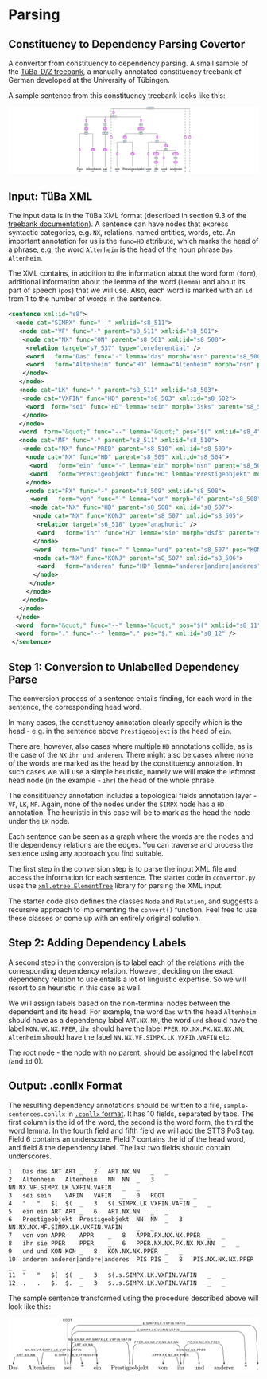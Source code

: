 # Parsing


## Constituency to Dependency Parsing Covertor

A convertor from constituency to dependency parsing.
A small sample of the [TüBa-D/Z treebank](https://uni-tuebingen.de/en/faculties/faculty-of-humanities/departments/modern-languages/department-of-linguistics/chairs/general-and-computational-linguistics/resources/corpora/tueba-dz/), a manually annotated constituency treebank of German developed at the University of Tübingen.

A sample sentence from this constituency treebank looks like this:

![sample tree](img/altenheim-tree-cs.png)

## Input: TüBa XML

The input data is in the TüBa XML format (described in section 9.3 of the [treebank documentation](https://uni-tuebingen.de/index.php?eID=tx_securedownloads&p=134290&u=0&g=0&t=1580394140&hash=3cea3c4cbb97266b1116398cac8d14e8b7a133e3&file=/fileadmin/Uni_Tuebingen/Fakultaeten/Philosophie/Neuphilologie/Seminar_fuer_Sprachwissenschaften/Dokumente/old_server/resources/tuebadz-stylebook-1707.pdf)). A sentence can have nodes that express syntactic categories, e.g. `NX`, relations, named entities, words, etc. An important annotation for us is the `func=HD` attribute, which marks the head of a phrase, e.g. the word `Altenheim` is the head of the noun phrase `Das Altenheim`.

The XML contains, in addition to the information about the word form (`form`), additional information about the lemma of the word (`lemma`) and about its part of speech (`pos`) that we will use. Also, each word is marked with an `id` from 1 to the number of words in the sentence.

```xml
<sentence xml:id="s8">
  <node cat="SIMPX" func="--" xml:id="s8_511">
   <node cat="VF" func="-" parent="s8_511" xml:id="s8_501">
    <node cat="NX" func="ON" parent="s8_501" xml:id="s8_500">
     <relation target="s7_537" type="coreferential" />
     <word   form="Das" func="-" lemma="das" morph="nsn" parent="s8_500" pos="ART" xml:id="s8_1" />
     <word   form="Altenheim" func="HD" lemma="Altenheim" morph="nsn" parent="s8_500" pos="NN" xml:id="s8_2" />
    </node>
   </node>
   <node cat="LK" func="-" parent="s8_511" xml:id="s8_503">
    <node cat="VXFIN" func="HD" parent="s8_503" xml:id="s8_502">
     <word  form="sei" func="HD" lemma="sein" morph="3sks" parent="s8_502" pos="VAFIN" xml:id="s8_3" />
    </node>
   </node>
   <word  form="&quot;" func="--" lemma="&quot;" pos="$(" xml:id="s8_4" />
   <node cat="MF" func="-" parent="s8_511" xml:id="s8_510">
    <node cat="NX" func="PRED" parent="s8_510" xml:id="s8_509">
     <node cat="NX" func="HD" parent="s8_509" xml:id="s8_504">
      <word   form="ein" func="-" lemma="ein" morph="nsn" parent="s8_504" pos="ART" xml:id="s8_5" />
      <word   form="Prestigeobjekt" func="HD" lemma="Prestigeobjekt" morph="nsn" parent="s8_504" pos="NN" xml:id="s8_6" />
     </node>
     <node cat="PX" func="-" parent="s8_509" xml:id="s8_508">
      <word   form="von" func="-" lemma="von" morph="d" parent="s8_508" pos="APPR" xml:id="s8_7" />
      <node cat="NX" func="HD" parent="s8_508" xml:id="s8_507">
       <node cat="NX" func="KONJ" parent="s8_507" xml:id="s8_505">
        <relation target="s6_518" type="anaphoric" />
        <word   form="ihr" func="HD" lemma="sie" morph="dsf3" parent="s8_505" pos="PPER" xml:id="s8_8" />
       </node>
       <word   form="und" func="-" lemma="und" parent="s8_507" pos="KON" xml:id="s8_9" />
       <node cat="NX" func="KONJ" parent="s8_507" xml:id="s8_506">
        <word   form="anderen" func="HD" lemma="anderer|andere|anderes" morph="dp*" parent="s8_506" pos="PIS" xml:id="s8_10" />
       </node>
      </node>
     </node>
    </node>
   </node>
  </node>
  <word  form="&quot;" func="--" lemma="&quot;" pos="$(" xml:id="s8_11" />
  <word  form="." func="--" lemma="." pos="$." xml:id="s8_12" />
 </sentence>
```

## Step 1: Conversion to Unlabelled Dependency Parse

The conversion process of a sentence entails finding, for each word in the sentence, the corresponding head word. 

In many cases, the constituency annotation clearly specify which is the head - e.g. in the sentence above `Prestigeobjekt` is the head of `ein`.

There are, however, also cases where multiple `HD` annotations collide, as is the case of the `NX` `ihr und anderen`. There might also be cases where none of the words are marked as the head by the constituency annotation. In such cases we will use a simple heuristic, namely we will make the leftmost head node (in the example - `ihr`) the head of the whole phrase.

The consitituency annotation includes a topological fields annotation layer - `VF`, `LK`, `MF`. Again, none of the nodes under the `SIMPX` node has a `HD` annotation. The heuristic in this case will be to mark as the head the node under the `LK` node.

Each sentence can be seen as a graph where the words are the nodes and the dependency relations are the edges. You can traverse and process the sentence using any approach you find suitable.

The first step in the conversion step is to parse the input XML file and access the information for each sentence. The starter code in `convertor.py` uses the [`xml.etree.ElementTree`](https://docs.python.org/3.7/library/xml.etree.elementtree.html) library for parsing the XML input.

The starter code also defines the classes `Node` and `Relation`, and suggests a recursive approach to implementing the `convert()` function. Feel free to use these classes or come up with an entirely original solution.

## Step 2: Adding Dependency Labels

A second step in the conversion is to label each of the relations with the corresponding dependency relation. However, deciding on the exact dependency relation to use entails a lot of linguistic expertise. So we will resort to an heuristic in this case as well.

We will assign labels based on the non-terminal nodes between the dependent and its head. For example, the word `Das` with the head `Altenheim` should have as a dependency label `ART.NX.NN`, the word `und` should have the label `KON.NX.NX.PPER`, `ihr` should have the label `PPER.NX.NX.PX.NX.NX.NN`, `Altenheim` should have the label `NN.NX.VF.SIMPX.LK.VXFIN.VAFIN` etc.

The root node - the node with no parent, should be assigned the label `ROOT` (and `id` 0).

## Output: .conllx Format

The resulting dependency annotations should be written to a file, `sample-sentences.conllx` in [`.conllx` format](https://www.aclweb.org/anthology/W06-2920.pdf). It has 10 fields, separated by tabs. The first column is the id of the word, the second is the word form, the third the word lemma. In the fourth field and fifth field we will add the STTS PoS tag. Field 6 contains an underscore. Field 7 contains the id of the head word, and field 8 the dependency label. The last two fields should contain underscores.

```
1	Das	das	ART	ART	_	2	ART.NX.NN	_	_
2	Altenheim	Altenheim	NN	NN	_	3	NN.NX.VF.SIMPX.LK.VXFIN.VAFIN	_	_
3	sei	sein	VAFIN	VAFIN	_	0	ROOT	_	_
4	"	"	$(	$(	_	3	$(.SIMPX.LK.VXFIN.VAFIN	_	_
5	ein	ein	ART	ART	_	6	ART.NX.NN	_	_
6	Prestigeobjekt	Prestigeobjekt	NN	NN	_	3	NN.NX.NX.MF.SIMPX.LK.VXFIN.VAFIN	_	_
7	von	von	APPR	APPR	_	8	APPR.PX.NX.NX.PPER	_	_
8	ihr	sie	PPER	PPER	_	6	PPER.NX.NX.PX.NX.NX.NN	_	_
9	und	und	KON	KON	_	8	KON.NX.NX.PPER	_	_
10	anderen	anderer|andere|anderes	PIS	PIS	_	8	PIS.NX.NX.NX.PPER	_	_
11	"	"	$(	$(	_	3	$(.s.SIMPX.LK.VXFIN.VAFIN	_	_
12	.	.	$.	$.	_	3	$..s.SIMPX.LK.VXFIN.VAFIN	_	_
```

The sample sentence transformed using the procedure described above will look like this:

![sample tree](img/deptree.png)
